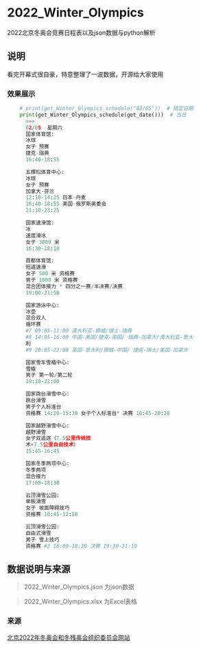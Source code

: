 # 2022_Winter_Olympics
2022北京冬奥会竞赛日程表以及json数据与python解析

## 说明
看完开幕式很自豪，特意整理了一波数据，开源给大家使用
### 效果展示
```python
    # print(get_Winter_Olympics_schedule("02/05"))  # 指定日期
    print(get_Winter_Olympics_schedule(get_date()))  # 当日
      >>>
      02/05  星期六
      国家体育馆:
      冰球
      女子 预赛
      捷克-瑞典
      16:40-18:55

      五棵松体育中心:
      冰球
      女子 预赛
      加拿大-芬兰
      12:10-14:25 日本-丹麦
      16:40-18:55 美国-俄罗斯奥委会
      21:10-23:25

      国家速滑馆:
      冰
      速度滑冰
      女子 3000 米
      16:30-18:10

      首都体育馆:
      短道速滑
      女子 500 米 资格赛
      男子 1000 米 资格赛
      混合团体接力 * 四分之一赛/半决赛/决赛
      19:00-21:50

      国家游泳中心:
      冰壶
      混合双人
      循环赛
      #7 09:05-11:00 澳大利亚-挪威/瑞士-瑞典
      #8 14:05-16:00 中国-美国/捷克-英国/ 瑞典-加拿大/澳大利亚-意大
      利
      #9 20:05-22:00 英国-意大利/挪威-中国/ 捷克-瑞士/美国-加拿大

      国家雪车雪橇中心:
      雪橇
      男子 第一轮/第二轮
      19:10-22:00

      国家跳台滑雪中心:
      跳台滑雪
      男子个人标准台
      资格赛 14:20-15:30 女子个人标准台* 决赛 18:45-20:20

      国家越野滑雪中心:
      越野滑雪
      女子双追逐（7.5公里传统技
      术+7.5公里自由技术）
      15:45-16:45

      国家冬季两项中心:
      冬季两项
      混合接力
      17:00-18:30

      云顶滑雪公园:
      单板滑雪
      女子 坡面障碍技巧
      资格赛 10:45-12:50

      云顶滑雪公园:
      自由式滑雪
      男子 雪上技巧
      资格赛 #2 18:00-18:30 决赛 19:30-21:10
```

## 数据说明与来源
  > 2022_Winter_Olympics.json 为json数据
  
  > 2022_Winter_Olympics.xlsx 为Excel表格
### 来源
[北京2022年冬奥会和冬残奥会组织委员会网站](https://www.beijing2022.cn/cn/download.htm)
